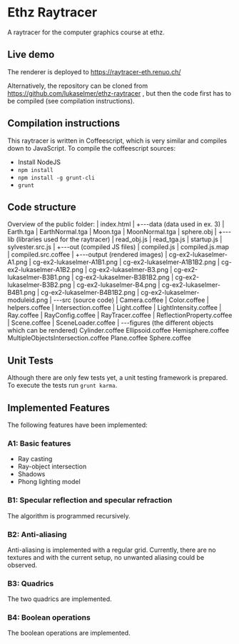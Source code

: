 Ethz Raytracer
==============

A raytracer for the computer graphics course at ethz.

Live demo
---------

The renderer is deployed to https://raytracer-eth.renuo.ch/

Alternatively, the repository can be cloned from https://github.com/lukaselmer/ethz-raytracer , but then the code first has to be compiled (see compilation instructions).

Compilation instructions
------------------------

This raytracer is written in Coffeescript, which is very similar and compiles down to JavaScript. To compile the coffeescript sources:

* Install NodeJS
* `npm install`
* `npm install -g grunt-cli`
* `grunt`


Code structure
--------------

Overview of the public folder:
|   index.html
|
+---data (data used in ex. 3)
|       Earth.tga
|       EarthNormal.tga
|       Moon.tga
|       MoonNormal.tga
|       sphere.obj
|
+---lib (libraries used for the raytracer)
|       read_obj.js
|       read_tga.js
|       startup.js
|       sylvester.src.js
|
+---out (compiled JS files)
|       compiled.js
|       compiled.js.map
|       compiled.src.coffee
|
+---output (rendered images)
|       cg-ex2-lukaselmer-A1.png
|       cg-ex2-lukaselmer-A1B1.png
|       cg-ex2-lukaselmer-A1B1B2.png
|       cg-ex2-lukaselmer-A1B2.png
|       cg-ex2-lukaselmer-B3.png
|       cg-ex2-lukaselmer-B3B1.png
|       cg-ex2-lukaselmer-B3B1B2.png
|       cg-ex2-lukaselmer-B3B2.png
|       cg-ex2-lukaselmer-B4.png
|       cg-ex2-lukaselmer-B4B1.png
|       cg-ex2-lukaselmer-B4B1B2.png
|       cg-ex2-lukaselmer-moduleid.png
|
\---src (source code)
    |   Camera.coffee
    |   Color.coffee
    |   helpers.coffee
    |   Intersection.coffee
    |   Light.coffee
    |   LightIntensity.coffee
    |   Ray.coffee
    |   RayConfig.coffee
    |   RayTracer.coffee
    |   ReflectionProperty.coffee
    |   Scene.coffee
    |   SceneLoader.coffee
    |
    \---figures (the different objects which can be rendered)
            Cylinder.coffee
            Ellipsoid.coffee
            Hemisphere.coffee
            MultipleObjectsIntersection.coffee
            Plane.coffee
            Sphere.coffee
			
Unit Tests
----------

Although there are only few tests yet, a unit testing framework is prepared. To execute the tests run `grunt karma`.


Implemented Features
--------------------

The following features have been implemented:

### A1: Basic features

* Ray casting
* Ray-object intersection
* Shadows
* Phong lighting model

### B1: Specular reflection and specular refraction

The algorithm is programmed recursively.

### B2: Anti-aliasing

Anti-aliasing is implemented with a regular grid. Currently, there are no textures and with the current setup, no unwanted aliasing could be observed.

### B3: Quadrics

The two quadrics are implemented.

### B4: Boolean operations

The boolean operations are implemented.







